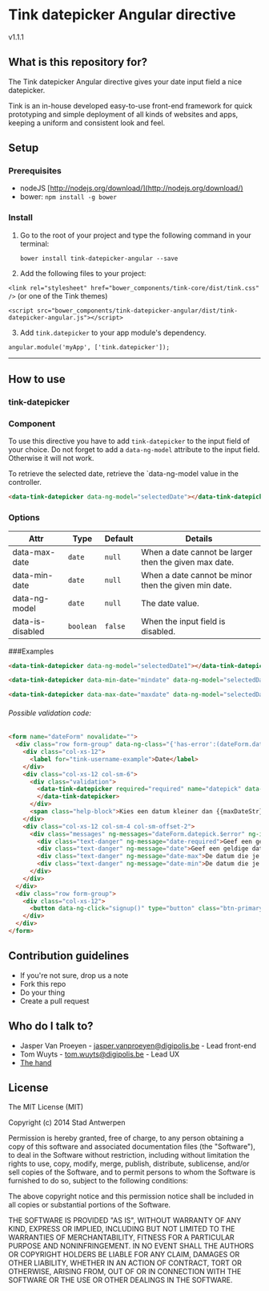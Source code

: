 # Tink datepicker Angular directive

v1.1.1

## What is this repository for?

The Tink datepicker Angular directive gives your date input field a nice datepicker.

Tink is an in-house developed easy-to-use front-end framework for quick prototyping and simple deployment of all kinds of websites and apps, keeping a uniform and consistent look and feel.

## Setup

### Prerequisites

* nodeJS [http://nodejs.org/download/](http://nodejs.org/download/)
* bower: `npm install -g bower`

### Install

1. Go to the root of your project and type the following command in your terminal:

   `bower install tink-datepicker-angular --save`

2. Add the following files to your project:

  `<link rel="stylesheet" href="bower_components/tink-core/dist/tink.css" />` (or one of the Tink themes)

  `<script src="bower_components/tink-datepicker-angular/dist/tink-datepicker-angular.js"></script>`
  
3. Add `tink.datepicker` to your app module's dependency.

  `angular.module('myApp', ['tink.datepicker']);`


----------


## How to use

### tink-datepicker

### Component

To use this directive you have to add `tink-datepicker` to the input field of your choice.
Do not forget to add a `data-ng-model` attribute to the input field. Otherwise it will not work.

To retrieve the selected date, retrieve the `data-ng-model value in the controller.

```html
<data-tink-datepicker data-ng-model="selectedDate"></data-tink-datepicker>
```

### Options

Attr | Type | Default | Details
--- | --- | --- | ---
data-max-date | `date` | `null` | When a date cannot be larger then the given max date.
data-min-date | `date` | `null` | When a date cannot be minor then the given min date.
data-ng-model | `date` | `null` | The date value.
data-is-disabled | `boolean` | `false` | When the input field is disabled.

###Examples

```html
<data-tink-datepicker data-ng-model="selectedDate1"></data-tink-datepicker>
```

```html
<data-tink-datepicker data-min-date="mindate" data-ng-model="selectedDate2"></data-tink-datepicker>
```

```html
<data-tink-datepicker data-max-date="maxdate" data-ng-model="selectedDate3"></data-tink-datepicker>
```

###### Possible validation code: ######

```html
<form name="dateForm" novalidate="">
  <div class="row form-group" data-ng-class="{'has-error':(dateForm.datepick.$dirty || dateForm.submitted) && dateForm.datepick.$invalid,'has-success': (dateForm.datepick.$dirty || dateForm.submitted) && dateForm.datepick.$valid}">
    <div class="col-xs-12">
      <label for="tink-username-example">Date</label>
    </div>
    <div class="col-xs-12 col-sm-6">
      <div class="validation">
        <data-tink-datepicker required="required" name="datepick" data-max-date="maxdate" data-min-date="mindate" data-ng-model="selectedDate4">
        </data-tink-datepicker>
      </div>
      <span class="help-block">Kies een datum kleiner dan {{maxDateStr}} en groter als {{minDateStr}}.</span>
    </div>
    <div class="col-xs-12 col-sm-4 col-sm-offset-2">
      <div class="messages" ng-messages="dateForm.datepick.$error" ng-if="(dateForm.datepick.$dirty || dateForm.submitted)">
        <div class="text-danger" ng-message="date-required">Geef een geldige datum in.</div>
        <div class="text-danger" ng-message="date">Geef een geldige datum formaat in.</div>
        <div class="text-danger" ng-message="date-max">De datum die je koos ligt te ver in de toekomst. Kies een datum die voor {{maxDateStr}} ligt.</div>
        <div class="text-danger" ng-message="date-min">De datum die je koos ligt te ver in het verleden. Kies een datum die na {{minDateStr}} ligt.</div>
      </div>
    </div>
  </div>
  <div class="row form-group">
    <div class="col-xs-12">
      <button data-ng-click="signup()" type="button" class="btn-primary">Valideren</button>
    </div>
  </div>
</form>
```

## Contribution guidelines

* If you're not sure, drop us a note
* Fork this repo
* Do your thing
* Create a pull request

## Who do I talk to?

* Jasper Van Proeyen - jasper.vanproeyen@digipolis.be - Lead front-end
* Tom Wuyts - tom.wuyts@digipolis.be - Lead UX
* [The hand](https://www.youtube.com/watch?v=_O-QqC9yM28)

## License

The MIT License (MIT)

Copyright (c) 2014 Stad Antwerpen

Permission is hereby granted, free of charge, to any person obtaining a copy
of this software and associated documentation files (the "Software"), to deal
in the Software without restriction, including without limitation the rights
to use, copy, modify, merge, publish, distribute, sublicense, and/or sell
copies of the Software, and to permit persons to whom the Software is
furnished to do so, subject to the following conditions:

The above copyright notice and this permission notice shall be included in all
copies or substantial portions of the Software.

THE SOFTWARE IS PROVIDED "AS IS", WITHOUT WARRANTY OF ANY KIND, EXPRESS OR
IMPLIED, INCLUDING BUT NOT LIMITED TO THE WARRANTIES OF MERCHANTABILITY,
FITNESS FOR A PARTICULAR PURPOSE AND NONINFRINGEMENT. IN NO EVENT SHALL THE
AUTHORS OR COPYRIGHT HOLDERS BE LIABLE FOR ANY CLAIM, DAMAGES OR OTHER
LIABILITY, WHETHER IN AN ACTION OF CONTRACT, TORT OR OTHERWISE, ARISING FROM,
OUT OF OR IN CONNECTION WITH THE SOFTWARE OR THE USE OR OTHER DEALINGS IN THE
SOFTWARE.
